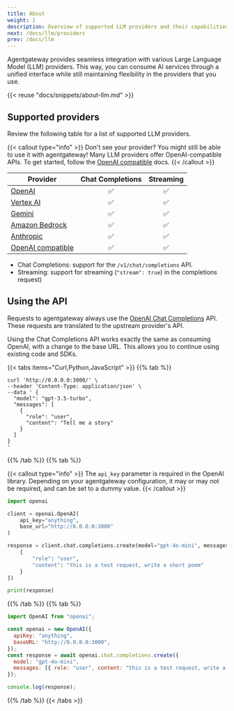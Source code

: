 ```yaml
---
title: About
weight: 1
description: Overview of supported LLM providers and their capabilities
next: /docs/llm/providers
prev: /docs/llm
---
```


Agentgateway provides seamless integration with various Large Language Model (LLM) providers. This way, you can consume AI services through a unified interface while still maintaining flexibility in the providers that you use.

{{< reuse "docs/snippets/about-llm.md" >}}

## Supported providers

Review the following table for a list of supported LLM providers.

{{< callout type="info" >}}
Don't see your provider? You might still be able to use it with agentgateway! Many LLM providers offer OpenAI-compatible APIs. To get started, follow the [OpenAI compatible](providers/openai-compatible) docs.
{{< /callout >}}

| Provider                  | Chat Completions | Streaming |
|---------------------------|:---------------:|:---------:|
| [OpenAI](providers/openai)          | ✅           | ✅         |
| [Vertex AI](providers/vertex)       | ✅           | ✅         |
| [Gemini](providers/gemini)          | ✅           | ✅         |
| [Amazon Bedrock](providers/bedrock) | ✅           | ✅         |
| [Anthropic](providers/anthropic)    | ✅           | ✅         |
| [OpenAI compatible](providers/openai-compatible)    | ✅           | ✅         |

* Chat Completions: support for the `/v1/chat/completions` API.
* Streaming: support for streaming (`"stream": true`) in the completions request)

## Using the API

Requests to agentgateway always use the [OpenAI Chat Completions](https://platform.openai.com/docs/api-reference/chat/create) API.
These requests are translated to the upstream provider's API.

Using the Chat Completions API works exactly the same as consuming OpenAI, with a change to the base URL.
This allows you to continue using existing code and SDKs.

{{< tabs items="Curl,Python,JavaScript" >}}
{{% tab %}}

```shell
curl 'http://0.0.0.0:3000/' \
--header 'Content-Type: application/json' \
--data ' {
  "model": "gpt-3.5-turbo",
  "messages": [
    {
      "role": "user",
      "content": "Tell me a story"
    }
  ]
}
'
```

{{% /tab %}}
{{% tab %}}

{{< callout type="info" >}}
The `api_key` parameter is required in the OpenAI library.
Depending on your agentgateway configuration, it may or may not be required, and can be set to a dummy value.
{{< /callout >}}

```python
import openai

client = openai.OpenAI(
    api_key="anything",
    base_url="http://0.0.0.0:3000"
)

response = client.chat.completions.create(model="gpt-4o-mini", messages = [
    {
        "role": "user",
        "content": "this is a test request, write a short poem"
    }
])

print(response)
```

{{% /tab %}}
{{% tab %}}

```javascript
import OpenAI from "openai";

const openai = new OpenAI({
  apiKey: "anything",
  baseURL: "http://0.0.0.0:3000",
});
const response = await openai.chat.completions.create({
  model: "gpt-4o-mini",
  messages: [{ role: "user", content: "this is a test request, write a short poem" }]
});

console.log(response);
```

{{% /tab %}}
{{< /tabs >}}

